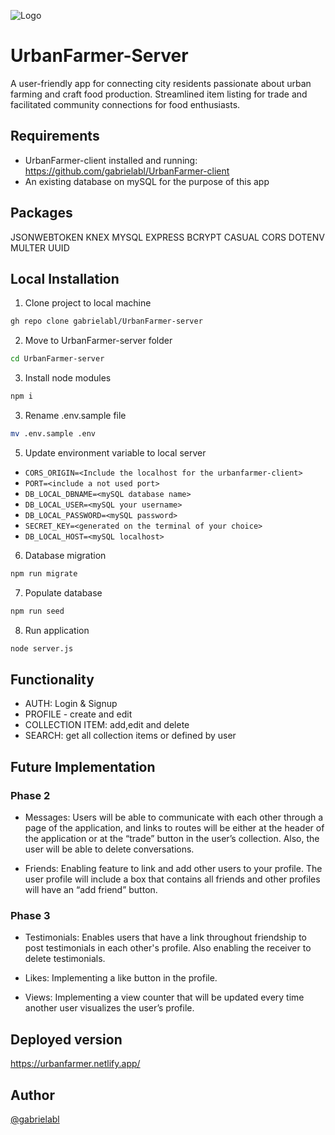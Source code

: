 
![Logo](https://urbanfarmer.netlify.app/static/media/urban-farmer-logo.747fb3c3338aabdcd514.png)


# UrbanFarmer-Server

A user-friendly app for connecting city residents passionate about urban farming and craft food production. Streamlined item listing for trade and facilitated community connections for food enthusiasts.

## Requirements

-  UrbanFarmer-client installed and running: https://github.com/gabrielabl/UrbanFarmer-client
- An existing database on mySQL for the purpose of this app

## Packages
JSONWEBTOKEN KNEX MYSQL EXPRESS BCRYPT CASUAL CORS DOTENV MULTER UUID
## Local Installation

1. Clone project to local machine

```bash
gh repo clone gabrielabl/UrbanFarmer-server
```
2. Move to UrbanFarmer-server folder

```bash
cd UrbanFarmer-server
```

3. Install node modules

```bash
npm i 
```
3. Rename .env.sample file

```bash
mv .env.sample .env
```
  
5. Update environment variable to local server

- `CORS_ORIGIN=<Include the localhost for the urbanfarmer-client>`
- `PORT=<include a not used port>`
- `DB_LOCAL_DBNAME=<mySQL database name>`
- `DB_LOCAL_USER=<mySQL your username>`
- `DB_LOCAL_PASSWORD=<mySQL password>`
- `SECRET_KEY=<generated on the terminal of your choice>`
- `DB_LOCAL_HOST=<mySQL localhost>`

6. Database migration

```bash
npm run migrate
```

7. Populate database

```bash
npm run seed
```

8. Run application

```bash
node server.js
```
## Functionality

- AUTH: Login & Signup
- PROFILE - create and edit
- COLLECTION ITEM: add,edit and delete
- SEARCH: get all collection items or defined by user


## Future Implementation 


### Phase 2
- Messages: Users will be able to communicate with each other through a page of the application, and links to routes will be either at the header of the application or at the “trade” button in the user’s collection. Also, the user will be able to delete conversations.

- Friends: Enabling feature to link and add other users to your profile. The user profile will include a box that contains all friends and other profiles will have an “add friend” button. 

### Phase 3

- Testimonials: Enables users that have a link throughout friendship to post testimonials in each other's profile. Also enabling the receiver to delete testimonials. 

- Likes: Implementing a like button in the profile.

- Views: Implementing a view counter that will be updated every time another user visualizes the user’s profile. 

## Deployed version

https://urbanfarmer.netlify.app/


## Author

[@gabrielabl](https://github.com/gabrielabl)

